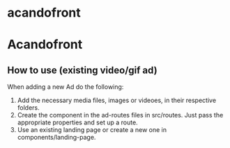 # acandofront
# Acandofront

## How to use (existing video/gif ad)
When adding a new Ad do the following:
1. Add the necessary media files, images or videoes, in their respective folders.
2. Create the component in the ad-routes files in src/routes. Just pass the appropriate properties
and set up a route.
3. Use an existing landing page or create a new one in components/landing-page.


